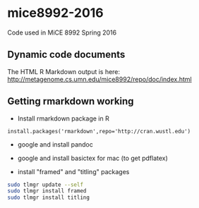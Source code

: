 # mice8992-2016
Code used in MiCE 8992 Spring 2016

## Dynamic code documents
The HTML R Markdown output is here: http://metagenome.cs.umn.edu/mice8992/repo/doc/index.html

## Getting rmarkdown working
- Install rmarkdown package in R
```
install.packages('rmarkdown',repo='http://cran.wustl.edu')
```

- google and install pandoc
- google and install basictex for mac (to get pdflatex)

- install "framed" and "titling" packages
```bash
sudo tlmgr update --self
sudo tlmgr install framed
sudo tlmgr install titling
```
